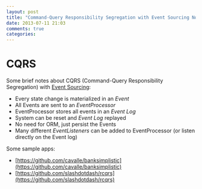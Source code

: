 ```yaml
---
layout: post
title: "Command-Query Responsibility Segregation with Event Sourcing Notes"
date: 2013-07-11 21:03
comments: true
categories: 
---
```


# CQRS

Some brief notes about CQRS (Command-Query Responsibility Segregation) with [Event Sourcing](http://martinfowler.com/eaaDev/EventSourcing.html):
<!--more-->
* Every state change is materialized in an *Event*
* All Events are sent to an *EventProcessor* 
* EventProcessor stores all events in an *Event Log*
* System can be reset and *Event Log* replayed
* No need for ORM, just persist the Events
* Many different *EventListeners* can be added to EventProcessor (or listen directly on the Event log) 

Some sample apps:

* [https://github.com/cavalle/banksimplistic](https://github.com/cavalle/banksimplistic)
* [https://github.com/slashdotdash/rcqrs](https://github.com/slashdotdash/rcqrs)
